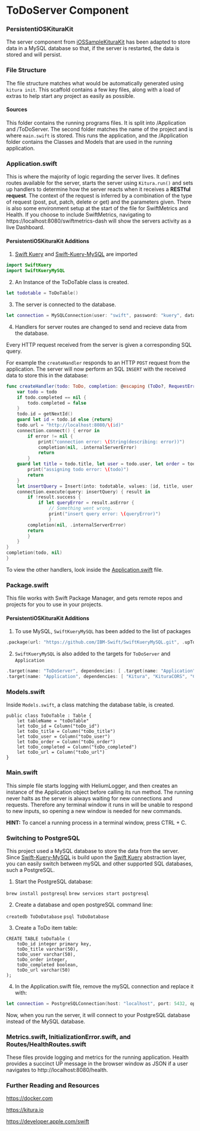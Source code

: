 # ToDoServer Component

### PersistentiOSKituraKit
The server component from [iOSSampleKituraKit](https://github.com/IBM-Swift/iOSSampleKituraKit/tree/master/ToDoServer) has been adapted to store data in a MySQL database so that, if the server is restarted, the data is stored and will persist.

### File Structure

The file structure matches what would be automatically generated using `kitura init`. This scaffold contains a few key files, along with a load of extras to help start any project as easily as possible. 

#### Sources

This folder contains the running programs files. It is split into /Application and /ToDoServer. The second folder matches the name of the project and is where `main.swift` is stored. This runs the application, and the /Application folder contains the Classes and Models that are used in the running application.

### Application.swift

This is where the majority of logic regarding the server lives. It defines routes available for the server, starts the server using `Kitura.run()` and sets up handlers to determine how the server reacts when it receives a **RESTful request**. The context of the request is inferred by a combination of the type of request (post, put, patch, delete or get) and the parameters given. There is also some environment setup at the start of the file for SwiftMetrics and Health. If you choose to include SwiftMetrics, navigating to https://localhost:8080/swiftmetrics-dash will show the servers activity as a live Dashboard.

#### PersistentiOSKituraKit Additions

1. [Swift Kuery](https://github.com/IBM-Swift/Swift-Kuery) and [Swift-Kuery-MySQL](https://github.com/IBM-Swift/SwiftKueryMySQL) are imported
```swift
import SwiftKuery
import SwiftKueryMySQL
```
2. An Instance of the ToDoTable class is created.
```swift
let todotable = ToDoTable()
```
3. The server is connected to the database.
```swift
let connection = MySQLConnection(user: "swift", password: "kuery", database: "ToDoDatabase", port: 3306)
```

4. Handlers for server routes are changed to send and recieve data from the database.

Every HTTP request received from the server is given a corresponding SQL query.

For example the `createHandler` responds to an HTTP `POST` request from the application. The server will now perform an SQL `INSERT` with the received data to store this in the database:
```swift
func createHandler(todo: ToDo, completion: @escaping (ToDo?, RequestError?) -> Void ) -> Void {
    var todo = todo
    if todo.completed == nil {
        todo.completed = false
    }
    todo.id = getNextId()
    guard let id = todo.id else {return}
    todo.url = "http://localhost:8080/\(id)"
    connection.connect() { error in
        if error != nil {
            print("connection error: \(String(describing: error))")
            completion(nil, .internalServerError)
            return
        }
    guard let title = todo.title, let user = todo.user, let order = todo.order, let completed = todo.completed, let url = todo.url else {
        print("assigning todo error: \(todo)")
        return
    }
    let insertQuery = Insert(into: todotable, values: [id, title, user, order, completed, url])
    connection.execute(query: insertQuery) { result in
        if !result.success {
            if let queryError = result.asError {
                // Something went wrong.
                print("insert query error: \(queryError)")
                }
        completion(nil, .internalServerError)
        return
        }
    }
}
completion(todo, nil)
}
```
To view the other handlers, look inside the [Application.swift](https://github.com/Andrew-Lees11/PersistentiOSKituraKit/blob/master/ToDoServer/Sources/Application/Application.swift) file.

### Package.swift

This file works with Swift Package Manager, and gets remote repos and projects for you to use in your projects.

#### PersistentiOSKituraKit Additions

1. To use MySQL, `SwiftKueryMySQL` has been added to the list of packages

```swift
.package(url: "https://github.com/IBM-Swift/SwiftKueryMySQL.git", .upToNextMinor(from: "1.0.0")),
```
2.  `SwiftKueryMySQL` is also added to the targets for `ToDoServer` and `Application`
```swift
.target(name: "ToDoServer", dependencies: [ .target(name: "Application"), "Kitura" , "HeliumLogger", "SwiftKueryMySQL"]),
.target(name: "Application", dependencies: [ "Kitura", "KituraCORS", "CloudEnvironment", "Health" , "SwiftMetrics", "SwiftKueryMySQL"]),
```

### Models.swift

Inside `Models.swift`, a class matching the database table, is created.

```
public class ToDoTable : Table {
    let tableName = "toDoTable"
    let toDo_id = Column("toDo_id")
    let toDo_title = Column("toDo_title")
    let toDo_user = Column("toDo_user")
    let toDo_order = Column("toDo_order")
    let toDo_completed = Column("toDo_completed")
    let toDo_url = Column("toDo_url")
}
```

### Main.swift

This simple file starts logging with HeliumLogger, and then creates an instance of the Application object before calling its run method. The running never halts as the server is always waiting for new connections and requests. Therefore any terminal window it runs in will be unable to respond to new inputs, so opening a new window is needed for new commands.

**HINT:** To cancel a running process in a terminal window, press CTRL + C.

### Switching to PostgreSQL
This project used a MySQL database to store the data from the server. Since [Swift-Kuery-MySQL](https://github.com/IBM-Swift/SwiftKueryMySQL) is build upon the [Swift Kuery](https://github.com/IBM-Swift/Swift-Kuery) abstraction layer, you can easily switch between mySQL and other supported SQL databases, such a PostgreSQL.

1. Start the PostgreSQL database:

`brew install postgresql`
`brew services start postgresql`

2. Create a database and open postgreSQL command line:

`createdb ToDoDatabase`
`psql ToDoDatabase`

3. Create a ToDo item table:

```
CREATE TABLE toDoTable (
    toDo_id integer primary key,
    toDo_title varchar(50),
    toDo_user varchar(50),
    toDo_order integer,
    toDo_completed boolean,
    toDo_url varchar(50)
);
```
4. In the Application.swift file,  remove the mySQL connection and replace it with:
```swift
let connection = PostgreSQLConnection(host: "localhost", port: 5432, options: [.databaseName("ToDoDatabase")])
```

Now, when you run the server, it will connect to your PostgreSQL database instead of the MySQL database.

### Metrics.swift, InitializationError.swift, and Routes/HealthRoutes.swift

These files provide logging and metrics for the running application. Health provides a succinct UP message in the browser window as JSON if a user navigates to http://localhost:8080/health.

### Further Reading and Resources

https://docker.com

https://kitura.io

https://developer.apple.com/swift
